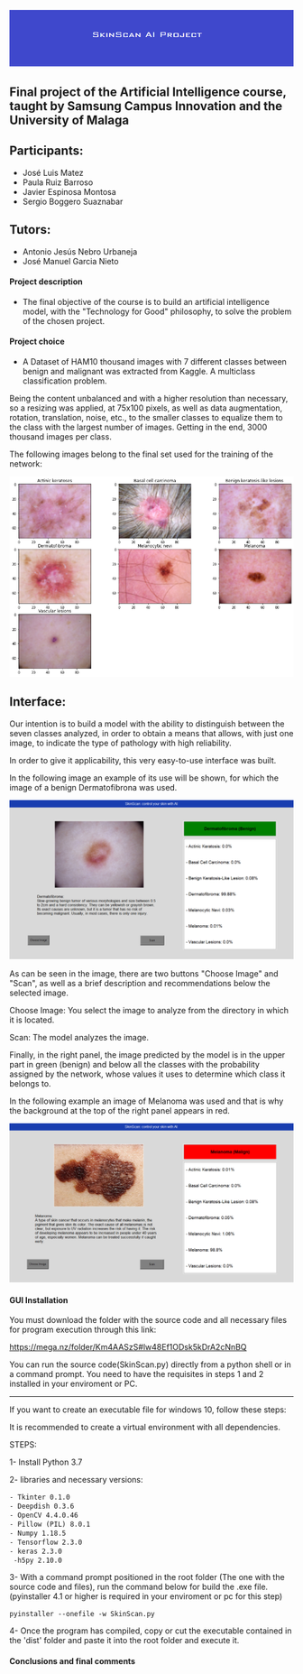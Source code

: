![alt text](https://github.com/josematez/DeepLearning_SkinCancer/blob/main/Images/label.png)
## Final project of the Artificial Intelligence course, taught by Samsung Campus Innovation and the University of Malaga
## Participants:
+ José Luis Matez
+ Paula Ruiz Barroso
+ Javier Espinosa Montosa
+ Sergio Boggero Suaznabar

## Tutors:
+ Antonio Jesús Nebro Urbaneja
+ José Manuel Garcia Nieto

#### Project description
+ The final objective of the course is to build an artificial intelligence model, with the "Technology for Good" philosophy, to solve the problem of the chosen project.
#### Project choice
+ A Dataset of HAM10 thousand images with 7 different classes between benign and malignant was extracted from Kaggle. A multiclass classification problem.

Being the content unbalanced and with a higher resolution than necessary, so a resizing was applied, at 75x100 pixels, as well as data augmentation, rotation, translation, noise, etc., to the smaller classes to equalize them to the class with the largest number of images. Getting in the end, 3000 thousand images per class.

The following images belong to the final set used for the training of the network:

![alt text](https://github.com/josematez/DeepLearning_SkinCancer/blob/main/Images/ham.png)

## Interface:

Our intention is to build a model with the ability to distinguish between the seven classes analyzed, in order to obtain a means that allows, with just one image, to indicate the type of pathology with high reliability.

In order to give it applicability, this very easy-to-use interface was built.

In the following image an example of its use will be shown, for which the image of a benign Dermatofibrona was used.

![alt text](https://github.com/josematez/DeepLearning_SkinCancer/blob/main/Images/CapturaBenigno.PNG)

As can be seen in the image, there are two buttons "Choose Image" and "Scan", as well as a brief description and recommendations below the selected image.

Choose Image: You select the image to analyze from the directory in which it is located.

Scan: The model analyzes the image.

Finally, in the right panel, the image predicted by the model is in the upper part in green (benign) and below all the classes with the probability assigned by the network, whose values it uses to determine which class it belongs to.

In the following example an image of Melanoma was used and that is why the background at the top of the right panel appears in red.

![alt text](https://github.com/josematez/DeepLearning_SkinCancer/blob/main/Images/CapturaMaligno.PNG)

#### GUI Installation

You must download the folder with the source code and all necessary files for program execution through this link:

https://mega.nz/folder/Km4AASzS#lw48Ef1ODsk5kDrA2cNnBQ

You can run the source code(SkinScan.py) directly from a python shell or in a command prompt. You need to have the requisites in steps 1 and 2 installed in your enviroment or PC.

----------------------------------------------------------------------------

If you want to create an executable file for windows 10, follow these steps:

It is recommended to create a virtual environment with all dependencies.

STEPS:

1- Install Python 3.7 

2- libraries and necessary versions:

	- Tkinter 0.1.0
	- Deepdish 0.3.6
	- OpenCV 4.4.0.46
	- Pillow (PIL) 8.0.1
	- Numpy 1.18.5
	- Tensorflow 2.3.0
	- keras 2.3.0
	 -h5py 2.10.0

3- With a command prompt positioned in the root folder (The one with the source code and files), run the command below for build the .exe file. (pyinstaller 4.1 or higher is required in your enviroment or pc for this step)

	pyinstaller --onefile -w SkinScan.py

4- Once the program has compiled, copy or cut the executable contained in the 'dist' folder and paste it into the root folder and execute it.

#### Conclusions and final comments


